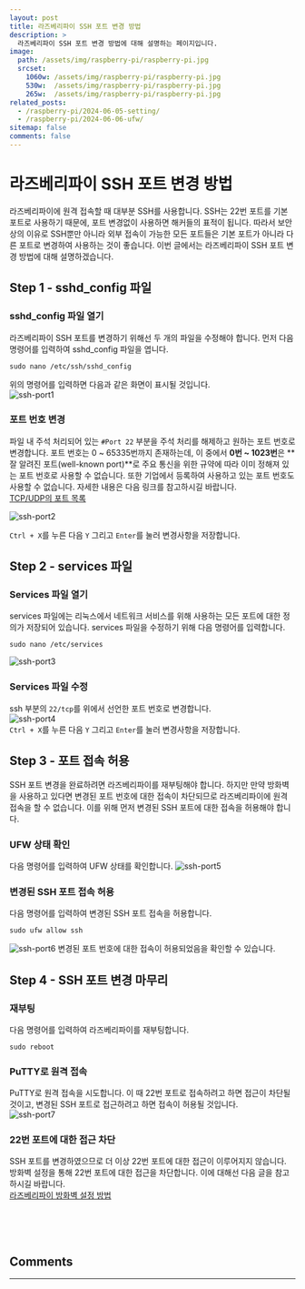 ```yaml
---
layout: post
title: 라즈베리파이 SSH 포트 변경 방법
description: >
  라즈베리파이 SSH 포트 변경 방법에 대해 설명하는 페이지입니다.
image: 
  path: /assets/img/raspberry-pi/raspberry-pi.jpg
  srcset:
    1060w: /assets/img/raspberry-pi/raspberry-pi.jpg
    530w:  /assets/img/raspberry-pi/raspberry-pi.jpg
    265w:  /assets/img/raspberry-pi/raspberry-pi.jpg
related_posts:
  - /raspberry-pi/2024-06-05-setting/
  - /raspberry-pi/2024-06-06-ufw/
sitemap: false
comments: false
---
```


# 라즈베리파이 SSH 포트 변경 방법

라즈베리파이에 원격 접속할 때 대부분 SSH를 사용합니다. SSH는 22번 포트를 기본 포트로 사용하기 때문에, 포트 변경없이 사용하면 해커들의 표적이 됩니다. 따라서 보안상의 이유로 SSH뿐만 아니라 외부 접속이 가능한 모든 포트들은 기본 포트가 아니라 다른 포트로 변경하여 사용하는 것이 좋습니다. 이번 글에서는 라즈베리파이 SSH 포트 변경 방법에 대해 설명하겠습니다.

## Step 1 - sshd_config 파일

### sshd_config 파일 열기
라즈베리파이 SSH 포트를 변경하기 위해선 두 개의 파일을 수정해야 합니다. 먼저 다음 명령어를 입력하여 sshd_config 파일을 엽니다.
```
sudo nano /etc/ssh/sshd_config
```   
위의 명령어를 입력하면 다음과 같은 화면이 표시될 것입니다.   
<img src="/assets/img/raspberry-pi/ssh-port1.png" alt="ssh-port1" />   

### 포트 번호 변경

파일 내 주석 처리되어 있는 `#Port 22` 부분을 주석 처리를 해제하고 원하는 포트 번호로 변경합니다. 포트 번호는 0 ~ 65335번까지 존재하는데, 이 중에서 **0번 ~ 1023번**은 **잘 알려진 포트(well-known port)**로 주요 통신을 위한 규약에 따라 이미 정해져 있는 포트 번호로 사용할 수 없습니다. 또한 기업에서 등록하여 사용하고 있는 포트 번호도 사용할 수 없습니다. 자세한 내용은 다음 링크를 참고하시길 바랍니다.   
<a href="https://ko.wikipedia.org/wiki/TCP/UDP%EC%9D%98_%ED%8F%AC%ED%8A%B8_%EB%AA%A9%EB%A1%9D" target="_blank">TCP/UDP의 포트 목록</a>

<img src="/assets/img/raspberry-pi/ssh-port2.png" alt="ssh-port2" />   

`Ctrl + X`를 누른 다음 `Y` 그리고 `Enter`를 눌러 변경사항을 저장합니다.

## Step 2 - services 파일

### Services 파일 열기
services 파일에는 리눅스에서 네트워크 서비스를 위해 사용하는 모든 포트에 대한 정의가 저장되어 있습니다. services 파일을 수정하기 위해 다음 명령어를 입력합니다.
```
sudo nano /etc/services
```
<img src="/assets/img/raspberry-pi/ssh-port3.png" alt="ssh-port3" /> 

### Services 파일 수정
ssh 부분의 `22/tcp`를 위에서 선언한 포트 번호로 변경합니다.   
<img src="/assets/img/raspberry-pi/ssh-port4.png" alt="ssh-port4" />     
`Ctrl + X`를 누른 다음 `Y` 그리고 `Enter`를 눌러 변경사항을 저장합니다.

## Step 3 - 포트 접속 허용
SSH 포트 변경을 완료하려면 라즈베리파이를 재부팅해야 합니다. 하지만 만약 방화벽을 사용하고 있다면 변경된 포트 번호에 대한 접속이 차단되므로 라즈베리파이에 원격 접속을 할 수 없습니다. 이를 위해 먼저 변경된 SSH 포트에 대한 접속을 허용해야 합니다.

### UFW 상태 확인
다음 명령어를 입력하여 UFW 상태를 확인합니다.
<img src="/assets/img/raspberry-pi/ssh-port5.png" alt="ssh-port5" /> 

### 변경된 SSH 포트 접속 허용
다음 명령어를 입력하여 변경된 SSH 포트 접속을 허용합니다.
```
sudo ufw allow ssh
```
<img src="/assets/img/raspberry-pi/ssh-port6.png" alt="ssh-port6" />    
변경된 포트 번호에 대한 접속이 허용되었음을 확인할 수 있습니다.

## Step 4 - SSH 포트 변경 마무리

### 재부팅
다음 명령어를 입력하여 라즈베리파이를 재부팅합니다.
```
sudo reboot
```

### PuTTY로 원격 접속

PuTTY로 원격 접속을 시도합니다. 이 때 22번 포트로 접속하려고 하면 접근이 차단될 것이고, 변경된 SSH 포트로 접근하려고 하면 접속이 허용될 것입니다.     
<img src="/assets/img/raspberry-pi/ssh-port7.png" alt="ssh-port7" /> 

### 22번 포트에 대한 접근 차단
SSH 포트를 변경하였으므로 더 이상 22번 포트에 대한 접근이 이루어지지 않습니다. 방화벽 설정을 통해 22번 포트에 대한 접근을 차단합니다. 이에 대해선 다음 글을 참고하시길 바랍니다.    
<a href="../2024-06-06-ufw/" alt="ufw">라즈베리파이 방화벽 설정 방법</a>

<br />
<br />
<br />

## Comments
<hr />
<script
  src="https://utteranc.es/client.js"
  repo="HyunJinNo/HyunJinNo.github.io"
  issue-term="pathname"
  theme="github-light"
  crossorigin="anonymous"
  async
></script>
